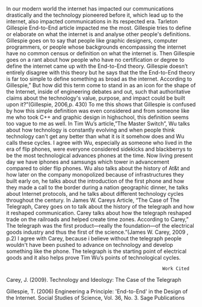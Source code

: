   In our modern world the internet has impacted our communications drastically and the technology pioneered before it, which lead up to the internet, also impacted communications in its respected era. Tarleton Gillespie End-to-End article impacted me the most. Gillespie tries to define or elaborate on what the internet is and analyse other people's definitions. Gillespie goes on to say that people like graphic designers, computer programmers, or people whose backgrounds encompassing the internet have no common census or definition on what the internet is. Then Gillespie goes on a rant about how people who have no certification or degree to define the internet came up with the End-to-End theory. Gillespie doesn’t entirely disagree with this theory but he says that the the End-to-End theory is far too simple to define something as broad as the internet. According to Gillespie,” But how did this term come to stand in as an icon for the shape of the Internet, inside of engineering debates and out, such that authoritative claims about the technology's value, purpose, and impact could be built upon it?”(Gillespie, 2006,p. 430) To me this shows that Gillespie is confused by how this simple definition was even considered and from someone like me who took C++ and graphic design in highschool, this definition seems too vague to me as well. In Tim Wu’s article,”The Master Switch”, Wu talks about how technology is constantly evolving and when people think technology can't get any better than what it is it somehow does and Wu calls these cycles. I agree with Wu, especially as someone who lived in the era of flip phones, were everyone considered sidekicks and blackberrys to be the most technological advances phones at the time. Now living present day we have iphones and samsungs which tower in advancement compared to older flip phones.  Wu also talks about the history of At&t and how later on the company monopolized because of infrastructures they built early on, he talks about the introduction of the first phone and how they made a call to the border during a nation geographic dinner, he talks about Internet protocols, and he talks about different technology cycles throughout the century. In James W. Careys Article, “The Case of The Telegraph, Carey goes on to talk about the history of the telegraph and how it reshaped communication. Carey talks about how the telegraph reshaped trade on the railroads and helped create time zones. According to Carey,” The telegraph was the first product—really the foundation—of the electrical goods industry and thus the first of the science.”(James W. Carey, 2009 , p.2) I agree with Carey, because i believe without the telegraph people wouldn't have been pushed to advance on technology and develop something like the phone. The telegraph is the starting point of electrical goods and it also helps prove Tim Wu’s points of technological cycles.  

                                                              Work Cited
                                                              
Carey, J. (2009). Technology and Ideology: The Case of the Telegraph

Gillespie, T. (2006) Engineering a Principle: 'End-to-End' in the Design of the Internet. Social Studies of Science, Vol. 36, No. 3. Sage Publications
